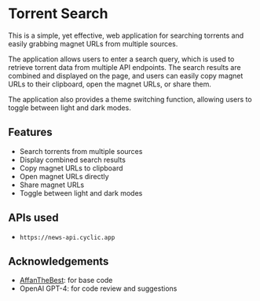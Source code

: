# Torrent Search 

This is a simple, yet effective, web application for searching torrents and easily grabbing magnet URLs from multiple sources.

The application allows users to enter a search query, which is used to retrieve torrent data from multiple API endpoints. The search results are combined and displayed on the page, and users can easily copy magnet URLs to their clipboard, open the magnet URLs, or share them.

The application also provides a theme switching function, allowing users to toggle between light and dark modes.

## Features

- Search torrents from multiple sources
- Display combined search results
- Copy magnet URLs to clipboard
- Open magnet URLs directly
- Share magnet URLs
- Toggle between light and dark modes

## APIs used

- `https://news-api.cyclic.app`

## Acknowledgements

- [AffanTheBest](https://github.com/AffanTheBest): for base code
- OpenAI GPT-4: for code review and suggestions
